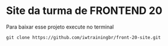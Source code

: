 # Site da turma de FRONTEND 20

Para baixar esse projeto execute no terminal
```
git clone https://github.com/iwtrainingbr/front-20-site.git
```